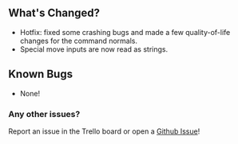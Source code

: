## What's Changed?

* Hotfix: fixed some crashing bugs and made a few quality-of-life changes for the command normals.
* Special move inputs are now read as strings.

## Known Bugs

* None!

### Any other issues?

Report an issue in the Trello board or open a [Github Issue](https://github.com/KnockoutArcade/Character-Data-Editor/issues/new)!
